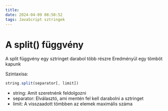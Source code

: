 ```yaml
---
title: 
date: 2024-04-09 08:50:52
tags: JavaScript sztringek
---
```



# A split() függvény

A split függvény egy sztringet darabol több részre
Eredményül egy tömböt kapunk

Szintaxisa: 

```javascript
string.split(separator[, limit]) 
```

* string: Amit szeretnénk feldolgozni
* separator: Elválasztó, ami mentén fel kell darabolni a sztringet
* limit: A visszaadott tömbben az elemek maximális száma
